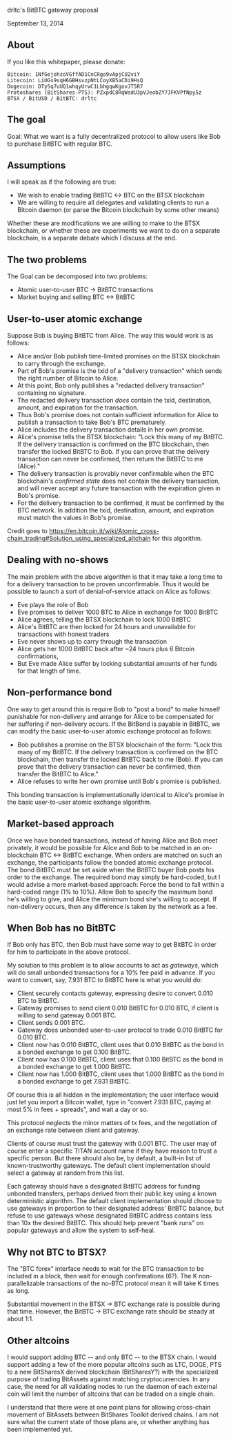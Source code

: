
drltc's BitBTC gateway proposal

September 13, 2014

About
-----

If you like this whitepaper, please donate:

    Bitcoin: 1NfGejohzoVGffAD1CnCRgo9vApjCU2viY
    Litecoin: LiUGs9sqH6GBHsvzpNtLCoyXB5aCDi9HsQ
    Dogecoin: DTy5q7uUQ1whqyUrwC1LbhgqwKgovJT5R7
    Protoshares (BitShares-PTS): PZxpdC8RqWsdU3pVJeobZY7JFKVPfNpy5z
    BTSX / BitUSD / BitBTC: drltc

The goal
--------

Goal:  What we want is a fully decentralized protocol to allow users like Bob to purchase BitBTC with regular BTC.

Assumptions
-----------

I will speak as if the following are true:

- We wish to enable trading BitBTC <-> BTC on the BTSX blockchain
- We are willing to require all delegates and validating clients to run a Bitcoin daemon (or parse the Bitcoin blockchain by some other means)

Whether these are modifications we are willing to make to the BTSX blockchain, or whether these are experiments we want to do on a separate blockchain, is a separate debate which I discuss at the end.

The two problems
----------------

The Goal can be decomposed into two problems:

- Atomic user-to-user BTC -> BitBTC transactions
- Market buying and selling BTC <-> BitBTC

User-to-user atomic exchange
----------------------------

Suppose Bob is buying BitBTC from Alice.  The way this would work is as follows:

- Alice and/or Bob publish time-limited promises on the BTSX blockchain to carry through the exchange.
- Part of Bob's promise is the txid of a "delivery transaction" which sends the right number of Bitcoin to Alice.
- At this point, Bob only publishes a "redacted delivery transaction" containing no signature.
- The redacted delivery transaction *does* contain the txid, destination, amount, and expiration for the transaction.
- Thus Bob's promise does not contain sufficient information for Alice to publish a transaction to take Bob's BTC prematurely.
- Alice includes the delivery transaction details in her own promise.
- Alice's promise tells the BTSX blockchain:  "Lock this many of my BitBTC.  If the delivery transaction is confirmed on
  the BTC blockchain, then transfer the locked BitBTC to Bob.  If you can prove that the delivery transaction can never be
  confirmed, then return the BitBTC to me (Alice)."
- The delivery transaction is provably never confirmable when the BTC blockchain's *confirmed state* does not contain the delivery
  transaction, and will never accept any future transaction with the expiration given in Bob's promise.
- For the delivery transaction to be confirmed, it must be confirmed by the BTC network.  In addition the txid,
  destination, amount, and expiration must match the values in Bob's promise.

Credit goes to https://en.bitcoin.it/wiki/Atomic_cross-chain_trading#Solution_using_specialized_altchain for this algorithm.

Dealing with no-shows
---------------------

The main problem with the above algorithm is that it may take a long time to for a delivery transaction to be proven
unconfirmable.  Thus it would be possible to launch a sort of denial-of-service attack on Alice as follows:

- Eve plays the role of Bob
- Eve promises to deliver 1000 BTC to Alice in exchange for 1000 BitBTC
- Alice agrees, telling the BTSX blockchain to lock 1000 BitBTC
- Alice's BitBTC are then locked for 24 hours and unavailable for transactions with honest traders
- Eve never shows up to carry through the transaction
- Alice gets her 1000 BitBTC back after ~24 hours plus 6 Bitcoin confirmations,
- But Eve made Alice suffer by locking substantial amounts of her funds for that length of time.

Non-performance bond
--------------------

One way to get around this is require Bob to "post a bond" to make himself punishable for non-delivery and arrange
for Alice to be compensated for her suffering if non-delivery occurs.  If the BitBond is payable in BitBTC, we can
modify the basic user-to-user atomic exchange protocol as follows:

- Bob publishes a promise on the BTSX blockchain of the form:  "Lock this many of my BitBTC.  If the delivery
  transaction is confirmed on the BTC blockchain, then transfer the locked BitBTC back to me (Bob).  If you
  can prove that the delivery transaction can never be confirmed, then transfer the BitBTC to Alice."
- Alice refuses to write her own promise until Bob's promise is published.

This bonding transaction is implementationally identical to Alice's promise in the basic user-to-user atomic exchange
algorithm.

Market-based approach
---------------------

Once we have bonded transactions, instead of having Alice and Bob meet privately, it would be possible for Alice
and Bob to be matched in an on-blockchain BTC <-> BitBTC exchange.  When orders are matched on such an exchange,
the participants follow the bonded atomic exchange protocol.  The bond BitBTC must be set aside when the BitBTC
buyer Bob posts his order to the exchange.  The required bond may simply be hard-coded, but I would advise a
more market-based approach:  Force the bond to fall within a hard-coded range (1% to 10%).  Allow Bob to specify
the maximum bond he's willing to give, and Alice the minimum bond she's willing to accept.  If non-delivery occurs,
then any difference is taken by the network as a fee.

When Bob has no BitBTC
----------------------

If Bob only has BTC, then Bob must have some way to get BitBTC in order for him to participate in the above protocol.

My solution to this problem is to allow accounts to act as *gateways*, which will do small unbonded transactions
for a 10% fee paid in advance.  If you want to convert, say, 7.931 BTC to BitBTC here is what you would do:

- Client securely contacts gateway, expressing desire to convert 0.010 BTC to BitBTC.
- Gateway promises to send client 0.010 BitBTC for 0.010 BTC, if client is willing to send gateway 0.001 BTC.
- Client sends 0.001 BTC.
- Gateway does unbonded user-to-user protocol to trade 0.010 BitBTC for 0.010 BTC.
- Client now has 0.010 BitBTC, client uses that 0.010 BitBTC as the bond in a bonded exchange to get 0.100 BitBTC.
- Client now has 0.100 BitBTC, client uses that 0.100 BitBTC as the bond in a bonded exchange to get 1.000 BitBTC.
- Client now has 1.000 BitBTC, client uses that 1.000 BitBTC as the bond in a bonded exchange to get 7.931 BitBTC.

Of course this is all hidden in the implementation; the user interface would just let you import a Bitcoin wallet,
type in "convert 7.931 BTC, paying at most 5% in fees + spreads", and wait a day or so.

This protocol neglects the minor matters of tx fees, and the negotiation of an exchange rate between client and gateway.

Clients of course must trust the gateway with 0.001 BTC.  The user may of course enter a specific TITAN account name
if they have reason to trust a specific person.  But there should also be, by default, a built-in list of
known-trustworthy gateways.  The default client implementation should select a gateway at random from this list.

Each gateway should have a designated BitBTC address for funding unbonded transfers, perhaps derived from their public
key using a known deterministic algorithm.  The default client implementation should choose to use gateways in proportion
to their designated address' BitBTC balance, but refuse to use gateways whose designated BitBTC address contains less
than 10x the desired BitBTC.  This should help prevent "bank runs" on popular gateways and allow the system to self-heal.

Why not BTC to BTSX?
--------------------

The "BTC forex" interface needs to wait for the BTC transaction to be included in a block, then wait for enough
confirmations (6?).  The K non-parallelizable transactions of the no-BTC protocol mean it will take K times
as long.

Substantial movement in the BTSX -> BTC exchange rate is possible during that time.  However, the BitBTC -> BTC
exchange rate should be steady at about 1:1.

Other altcoins
--------------

I would support adding BTC -- and only BTC -- to the BTSX chain.  I would support adding a few of the more popular altcoins such as
LTC, DOGE, PTS to a new BitSharesX derived blockchain (BitSharesY?) with the specialized purpose of trading BitAssets against matching
cryptocurrencies.  In any case, the need for all validating nodes to run the daemon of each external coin will limit the number of
altcoins that can be traded on a single chain.

I understand that there were at one point plans for allowing cross-chain movement of BitAssets between BitShares Toolkit derived chains.
I am not sure what the current state of those plans are, or whether anything has been implemented yet.


